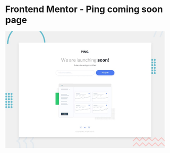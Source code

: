 # Frontend Mentor - Ping coming soon page

![Design preview for the Ping coming soon page coding challenge](./design/desktop-preview.jpg)

## 